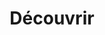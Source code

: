---
layout: decouvrir_index
title: Découvrir
permalink: /decouvrir/
intro: Explorez des centaines de ressources sélectionnées pour leurs qualités. Templates, Plugins JS, thèmes WordPress, icônes, fichiers vecto... L'objectif est de vous fournir un répertoire exhaustif des meilleures ressources permettant de faciliter votre quotidien. N'hésitez pas à partager avec la communauté vos découvertes et vos créations.
bgimgheader: true
text-twtr: En train d'explorer la sélection de ressources webdesign et développement Web du @MagDuWebdesign
---